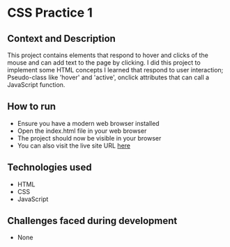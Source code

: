 # CSS Practice 1
## Context and Description
This project contains elements that respond to hover and clicks of the mouse and can add text to the page by clicking. I did this project to implement some HTML concepts I learned that respond to user interaction; Pseudo-class like 'hover' and 'active', onclick attributes that can call a JavaScript function.
## How to run
* Ensure you have a modern web browser installed
* Open the index.html file in your web browser
* The project should now be visible in your browser
* You can also visit the live site URL [here](https://arinzegit.github.io/CSS-Practice-1/)
## Technologies used
* HTML
* CSS
* JavaScript
## Challenges faced during development
* None
